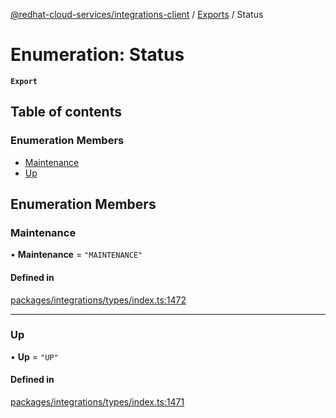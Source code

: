 [@redhat-cloud-services/integrations-client](../README.md) / [Exports](../modules.md) / Status

# Enumeration: Status

**`Export`**

## Table of contents

### Enumeration Members

- [Maintenance](Status.md#maintenance)
- [Up](Status.md#up)

## Enumeration Members

### Maintenance

• **Maintenance** = ``"MAINTENANCE"``

#### Defined in

[packages/integrations/types/index.ts:1472](https://github.com/RedHatInsights/javascript-clients/blob/master/packages/integrations/types/index.ts#L1472)

___

### Up

• **Up** = ``"UP"``

#### Defined in

[packages/integrations/types/index.ts:1471](https://github.com/RedHatInsights/javascript-clients/blob/master/packages/integrations/types/index.ts#L1471)
